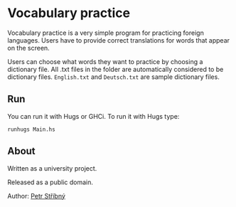 ﻿# Vocabulary practice

Vocabulary practice is a very simple program for practicing foreign languages. Users have to 
provide correct translations for words that appear on the screen.

Users can choose what words they want to practice by choosing a dictionary file. All .txt files in the folder are automatically considered to be dictionary files. `English.txt` and `Deutsch.txt` are sample dictionary files.

## Run

You can run it with Hugs or GHCi. To run it with Hugs type:

```
runhugs Main.hs 
```

## About

Written as a university project.

Released as a public domain.

Author: [Petr Stříbný](http://stribny.name)

